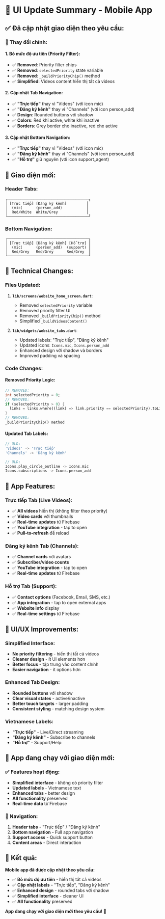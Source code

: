 # 🎨 UI Update Summary - Mobile App

## ✅ **Đã cập nhật giao diện theo yêu cầu:**

### **🎯 Thay đổi chính:**

#### **1. Bỏ mức độ ưu tiên (Priority Filter):**
- ✅ **Removed**: Priority filter chips
- ✅ **Removed**: `selectedPriority` state variable
- ✅ **Removed**: `_buildPriorityChip()` method
- ✅ **Simplified**: Videos content hiển thị tất cả videos

#### **2. Cập nhật Tab Navigation:**
- ✅ **"Trực tiếp"** thay vì "Videos" (với icon mic)
- ✅ **"Đăng ký kênh"** thay vì "Channels" (với icon person_add)
- ✅ **Design**: Rounded buttons với shadow
- ✅ **Colors**: Red khi active, white khi inactive
- ✅ **Borders**: Grey border cho inactive, red cho active

#### **3. Cập nhật Bottom Navigation:**
- ✅ **"Trực tiếp"** thay vì "Videos" (với icon mic)
- ✅ **"Đăng ký kênh"** thay vì "Channels" (với icon person_add)
- ✅ **"Hỗ trợ"** giữ nguyên (với icon support_agent)

## 🎨 **Giao diện mới:**

### **Header Tabs:**
```
┌─────────────────────────────────────┐
│ [Trực tiếp] [Đăng ký kênh]         │
│  (mic)      (person_add)           │
│  Red/White  White/Grey             │
└─────────────────────────────────────┘
```

### **Bottom Navigation:**
```
┌─────────────────────────────────────┐
│ [Trực tiếp] [Đăng ký kênh] [Hỗ trợ] │
│  (mic)      (person_add)  (support) │
│  Red/Grey   Red/Grey      Red/Grey  │
└─────────────────────────────────────┘
```

## 🔧 **Technical Changes:**

### **Files Updated:**
1. **`lib/screens/website_home_screen.dart`**:
   - Removed `selectedPriority` variable
   - Removed priority filter UI
   - Removed `_buildPriorityChip()` method
   - Simplified `_buildVideosContent()`

2. **`lib/widgets/website_tabs.dart`**:
   - Updated labels: "Trực tiếp", "Đăng ký kênh"
   - Updated icons: `Icons.mic`, `Icons.person_add`
   - Enhanced design với shadow và borders
   - Improved padding và spacing

### **Code Changes:**

#### **Removed Priority Logic:**
```dart
// REMOVED:
int selectedPriority = 0;
// REMOVED:
if (selectedPriority > 0) {
  links = links.where((link) => link.priority == selectedPriority).toList();
}
// REMOVED:
_buildPriorityChip() method
```

#### **Updated Tab Labels:**
```dart
// OLD:
'Videos' -> 'Trực tiếp'
'Channels' -> 'Đăng ký kênh'

// OLD:
Icons.play_circle_outline -> Icons.mic
Icons.subscriptions -> Icons.person_add
```

## 📱 **App Features:**

### **Trực tiếp Tab (Live Videos):**
- ✅ **All videos** hiển thị (không filter theo priority)
- ✅ **Video cards** với thumbnails
- ✅ **Real-time updates** từ Firebase
- ✅ **YouTube integration** - tap to open
- ✅ **Pull-to-refresh** để reload

### **Đăng ký kênh Tab (Channels):**
- ✅ **Channel cards** với avatars
- ✅ **Subscriber/video counts**
- ✅ **YouTube integration** - tap to open
- ✅ **Real-time updates** từ Firebase

### **Hỗ trợ Tab (Support):**
- ✅ **Contact options** (Facebook, Email, SMS, etc.)
- ✅ **App integration** - tap to open external apps
- ✅ **Website info** display
- ✅ **Real-time settings** từ Firebase

## 🎯 **UI/UX Improvements:**

### **Simplified Interface:**
- **No priority filtering** - hiển thị tất cả videos
- **Cleaner design** - ít UI elements hơn
- **Better focus** - tập trung vào content chính
- **Easier navigation** - ít options hơn

### **Enhanced Tab Design:**
- **Rounded buttons** với shadow
- **Clear visual states** - active/inactive
- **Better touch targets** - larger padding
- **Consistent styling** - matching design system

### **Vietnamese Labels:**
- **"Trực tiếp"** - Live/Direct streaming
- **"Đăng ký kênh"** - Subscribe to channels
- **"Hỗ trợ"** - Support/Help

## 🚀 **App đang chạy với giao diện mới:**

### **✅ Features hoạt động:**
- **Simplified interface** - không có priority filter
- **Updated labels** - Vietnamese text
- **Enhanced tabs** - better design
- **All functionality** preserved
- **Real-time data** từ Firebase

### **📱 Navigation:**
1. **Header tabs** - "Trực tiếp" / "Đăng ký kênh"
2. **Bottom navigation** - Full app navigation
3. **Support access** - Quick support button
4. **Content areas** - Direct interaction

## 🎉 **Kết quả:**

**Mobile app đã được cập nhật theo yêu cầu:**
- ✅ **Bỏ mức độ ưu tiên** - hiển thị tất cả videos
- ✅ **Cập nhật labels** - "Trực tiếp", "Đăng ký kênh"
- ✅ **Enhanced design** - rounded tabs với shadow
- ✅ **Simplified interface** - cleaner UI
- ✅ **All functionality** preserved

**App đang chạy với giao diện mới theo yêu cầu!** 🚀
